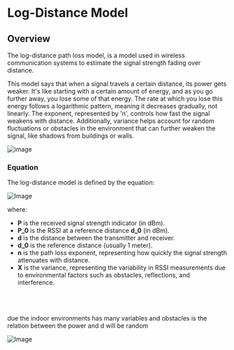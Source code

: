 # Log-Distance Model

## Overview

The log-distance path loss model, is a model used in wireless communication systems to estimate the signal strength fading over distance.

This model says that when a signal travels a certain distance, its power gets weaker. It's like starting with a certain amount of energy, and as you go further away, you lose some of that energy. The rate at which you lose this energy follows a logarithmic pattern, meaning it decreases gradually, not linearly. The exponent, represented by 'n', controls how fast the signal weakens with distance. Additionally, variance helps account for random fluctuations or obstacles in the environment that can further weaken the signal, like shadows from buildings or walls.

![image](https://th.bing.com/th/id/OIP.Wrxi54B8iAiWg3NDK8rZ2gHaCC?w=340&h=96&c=7&r=0&o=5&dpr=1.3&pid=1.7)

### Equation

The log-distance model is defined by the equation:

![Image](https://awesomescreenshot.s3.amazonaws.com/image/5195608/46640322-6660a2601fcb994458c9c8251693465d.png?X-Amz-Algorithm=AWS4-HMAC-SHA256&X-Amz-Credential=AKIAJSCJQ2NM3XLFPVKA%2F20240309%2Fus-east-1%2Fs3%2Faws4_request&X-Amz-Date=20240309T154155Z&X-Amz-Expires=28800&X-Amz-SignedHeaders=host&X-Amz-Signature=d64a6990f1f95db43b82c42dfe24d5ebecc5f687c5913dd6af0d41e5706d4ec8)

where:

-   **P** is the received signal strength indicator (in dBm).
-   **P_0** is the RSSI at a reference distance **d_0** (in dBm).
-   **d** is the distance between the transmitter and receiver.
-   **d_0** is the reference distance (usually 1 meter).
-   **n** is the path loss exponent, representing how quickly the signal strength attenuates with distance.
-   **X** is the variance, representing the variability in RSSI measurements due to environmental factors such as obstacles, reflections, and interference.

<br>
<br>
<br>
due the indoor environments has many variables and obstacles is the relation between the power and d will be random

![Image](https://miro.medium.com/v2/resize:fit:640/format:webp/1*AJaeF3YaujNdtCvMS325nQ.png)
